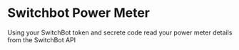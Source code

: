 # Switchbot Power Meter

Using your SwitchBot token and secrete code read your power meter details from the SwitchBot API

